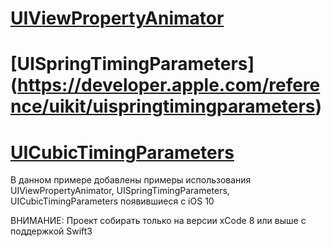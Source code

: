 # [UIViewPropertyAnimator](https://developer.apple.com/reference/uikit/uiviewpropertyanimator)
# [UISpringTimingParameters] (https://developer.apple.com/reference/uikit/uispringtimingparameters)
# [UICubicTimingParameters](https://developer.apple.com/reference/uikit/uicubictimingparameters)


В данном примере добавлены примеры использования UIViewPropertyAnimator, UISpringTimingParameters, UICubicTimingParameters появившиеся с iOS 10 

ВНИМАНИЕ: Проект собирать только на версии xCode 8 или выше с поддержкой Swift3 

